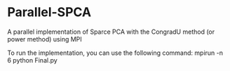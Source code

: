 # Parallel-SPCA
A parallel implementation of Sparce PCA with the CongradU method (or power method) using MPI

To run the implementation, you can use the following command:
mpirun -n 6 python Final.py

